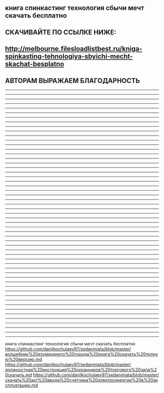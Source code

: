 книга спинкастинг технология сбычи мечт скачать бесплатно
--------------------------------------------------
СКАЧИВАЙТЕ ПО ССЫЛКЕ НИЖЕ:
--------------------------------------------------
http://melbourne.filesloadlistbest.ru/kniga-spinkasting-tehnologiya-sbyichi-mecht-skachat-besplatno
--------------------------------------------------
АВТОРАМ ВЫРАЖАЕМ БЛАГОДАРНОСТЬ
--------------------------------------------------
--------------------------------------------------
--------------------------------------------------
--------------------------------------------------
--------------------------------------------------
--------------------------------------------------
--------------------------------------------------
--------------------------------------------------
--------------------------------------------------
--------------------------------------------------
--------------------------------------------------
--------------------------------------------------
--------------------------------------------------
--------------------------------------------------
--------------------------------------------------
--------------------------------------------------
--------------------------------------------------
--------------------------------------------------
--------------------------------------------------
--------------------------------------------------
--------------------------------------------------
--------------------------------------------------
--------------------------------------------------
--------------------------------------------------
--------------------------------------------------
--------------------------------------------------
--------------------------------------------------
--------------------------------------------------
--------------------------------------------------
--------------------------------------------------
--------------------------------------------------
--------------------------------------------------
--------------------------------------------------
--------------------------------------------------
--------------------------------------------------
--------------------------------------------------
--------------------------------------------------
--------------------------------------------------
--------------------------------------------------
--------------------------------------------------
--------------------------------------------------
--------------------------------------------------
--------------------------------------------------
--------------------------------------------------
--------------------------------------------------
--------------------------------------------------
--------------------------------------------------
--------------------------------------------------
--------------------------------------------------
--------------------------------------------------
--------------------------------------------------
--------------------------------------------------
--------------------------------------------------
--------------------------------------------------
--------------------------------------------------
--------------------------------------------------
книга спинкастинг технология сбычи мечт скачать бесплатно 
https://github.com/danilkochulaev97/sedanmiata/blob/master/волшебник%20изумрудного%20города%20книга%20скачать%20полную%20версию.md
https://github.com/danilkochulaev97/sedanmiata/blob/master/должностная%20инструкция%20охранников%20торгового%20зала%20скачать.md
https://github.com/danilkochulaev97/sedanmiata/blob/master/скачать%20акт%20ввода%20счетчика%20электроэнергии%20в%20эксплуатацию.md